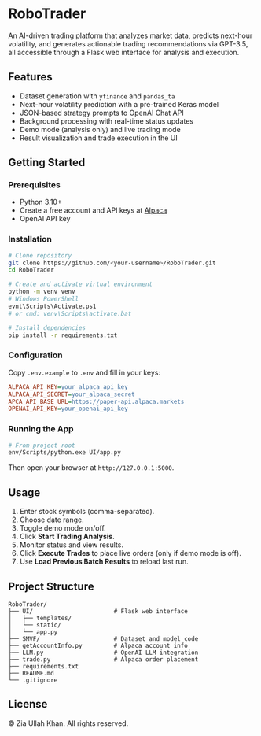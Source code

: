 # RoboTrader

An AI-driven trading platform that analyzes market data, predicts next-hour volatility, and generates actionable trading recommendations via GPT-3.5, all accessible through a Flask web interface for analysis and execution.

## Features

- Dataset generation with `yfinance` and `pandas_ta`
- Next-hour volatility prediction with a pre-trained Keras model
- JSON-based strategy prompts to OpenAI Chat API
- Background processing with real-time status updates
- Demo mode (analysis only) and live trading mode
- Result visualization and trade execution in the UI

## Getting Started

### Prerequisites

- Python 3.10+
- Create a free account and API keys at [Alpaca](https://alpaca.markets)
- OpenAI API key

### Installation

```bash
# Clone repository
git clone https://github.com/<your-username>/RoboTrader.git
cd RoboTrader

# Create and activate virtual environment
python -m venv venv
# Windows PowerShell
evnt\Scripts\Activate.ps1
# or cmd: venv\Scripts\activate.bat

# Install dependencies
pip install -r requirements.txt
```

### Configuration

Copy `.env.example` to `.env` and fill in your keys:

```ini
ALPACA_API_KEY=your_alpaca_api_key
ALPACA_API_SECRET=your_alpaca_secret
APCA_API_BASE_URL=https://paper-api.alpaca.markets
OPENAI_API_KEY=your_openai_api_key
```

### Running the App

```bash
# From project root
env/Scripts/python.exe UI/app.py
```

Then open your browser at `http://127.0.0.1:5000`.

## Usage

1. Enter stock symbols (comma-separated).
2. Choose date range.
3. Toggle demo mode on/off.
4. Click **Start Trading Analysis**.
5. Monitor status and view results.
6. Click **Execute Trades** to place live orders (only if demo mode is off).
7. Use **Load Previous Batch Results** to reload last run.

## Project Structure

```
RoboTrader/
├── UI/                       # Flask web interface
│   ├── templates/
│   └── static/
│   └── app.py
├── SMVF/                     # Dataset and model code
├── getAccountInfo.py         # Alpaca account info
├── LLM.py                    # OpenAI LLM integration
├── trade.py                  # Alpaca order placement
├── requirements.txt
├── README.md
└── .gitignore
```

## License

© Zia Ullah Khan. All rights reserved.
